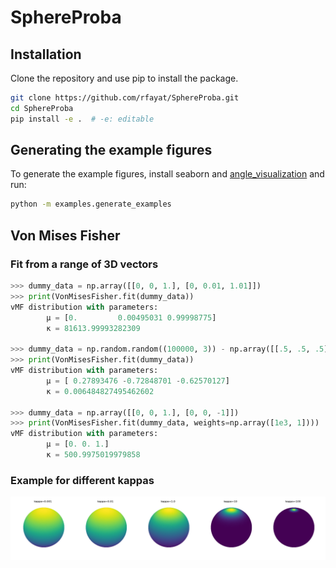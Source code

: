 # SphereProba

## Installation
Clone the repository and use pip to install the package.
```bash
git clone https://github.com/rfayat/SphereProba.git
cd SphereProba
pip install -e .  # -e: editable
```
## Generating the example figures
To generate the example figures, install seaborn and [angle_visualization](https://github.com/rfayat/angle_visualization) and run:

```bash
python -m examples.generate_examples
```

## Von Mises Fisher
### Fit from a range of 3D vectors
```python
>>> dummy_data = np.array([[0, 0, 1.], [0, 0.01, 1.01]])
>>> print(VonMisesFisher.fit(dummy_data))
vMF distribution with parameters:
        μ = [0.         0.00495031 0.99998775]
        κ = 81613.99993282309

>>> dummy_data = np.random.random((100000, 3)) - np.array([[.5, .5, .5]])
>>> print(VonMisesFisher.fit(dummy_data))
vMF distribution with parameters:
        μ = [ 0.27893476 -0.72848701 -0.62570127]
        κ = 0.006484827495462602

>>> dummy_data = np.array([[0, 0, 1.], [0, 0, -1]])
>>> print(VonMisesFisher.fit(dummy_data, weights=np.array([1e3, 1])))
vMF distribution with parameters:
        μ = [0. 0. 1.]
        κ = 500.9975019979858
```
### Example for different kappas
![kappa example](examples/vmf.png)
